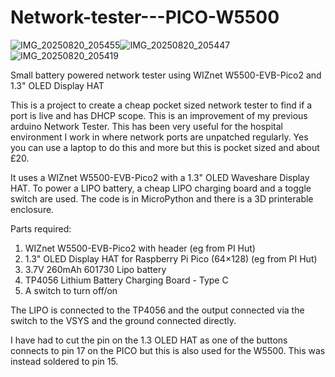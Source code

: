 # Network-tester---PICO-W5500

![IMG_20250820_205455](https://github.com/user-attachments/assets/07d66ca6-d657-42e2-989e-28de3c028574)![IMG_20250820_205447](https://github.com/user-attachments/assets/21e52d9d-a7a7-4a3a-8611-e5df872cf1be)![IMG_20250820_205419](https://github.com/user-attachments/assets/d6e54994-6ba5-4bcc-931b-2ba00212dbcd)

Small battery powered network tester using WIZnet W5500-EVB-Pico2 and 1.3" OLED Display HAT

This is a project to create a cheap pocket sized network tester to find if a port is live and has DHCP scope. This is an improvement of my previous arduino Network Tester. This has been very useful for the hospital environment I work in where network ports are unpatched regularly. Yes you can use a laptop to do this and more but this is pocket sized and about £20.

It uses a WIZnet W5500-EVB-Pico2 with a 1.3" OLED Waveshare Display HAT. To power a LIPO battery, a cheap LIPO charging board and a toggle switch are used. The code is in MicroPython and there is a 3D printerable enclosure.

Parts required:
1) WIZnet W5500-EVB-Pico2 with header (eg from PI Hut)
2) 1.3" OLED Display HAT for Raspberry Pi Pico (64×128) (eg from PI Hut)
3) 3.7V 260mAh 601730 Lipo battery
4) TP4056 Lithium Battery Charging Board - Type C
5) A switch to turn off/on

The LIPO is connected to the TP4056 and the output connected via the switch to the VSYS and the ground connected directly.

I have had to cut the pin on the 1.3 OLED HAT as one of the buttons connects to pin 17 on the PICO but this is also used for the W5500. This was instead soldered to pin 15.
